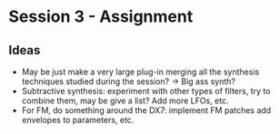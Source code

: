 # Session 3 - Assignment

## Ideas

* May be just make a very large plug-in merging all the synthesis techniques
studied during the session? -> Big ass synth?
* Subtractive synthesis: experiment with other types of filters, try to combine
them, may be give a list? Add more LFOs, etc.
* For FM, do something around the DX7: implement FM patches add envelopes to
parameters, etc.